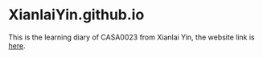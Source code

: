 # XianlaiYin.github.io
This is the learning diary of CASA0023 from Xianlai Yin, the website link is [here](https://xianlaiyin.github.io/learning_diary/docs/).